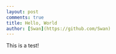 ```yaml
---
layout: post
comments: true
title: Hello, World
author: [Swan](https://github.com/Swan)
---
```


This is a test!
